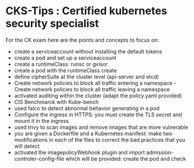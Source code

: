 # CKS-Tips : Certified kubernetes security specialist

For the CK exam here are the points and concepts to focus on:
- create a serviceaccount without installing the default tokens
- create a pod and set up a serviceaccount
- create a runtimeClass: runsc or gvisor
- create a pod with the runtimeClass create
- define cipherSuite at the cluster level (api-server and etcd)
- Create network policies to block all traffic entering a namespace
-Create network policies to block all traffic leaving a namespace
- activated auditing within the cluster (adapt the policy.yaml provided)
- CIS Benchmarck with Kube-bench
- used falco to detect abnormal behavior generating in a pod
- Configure the ingress in HTTPS: you must create the TLS secret and mount it in the ingress
- used trivy to scan images and remove images that are more vulnerable
- you are given a Dockerfile and a Kubernetes manifest: make two modifications in each of the files to correct the bad practices that you will detect
- activated the imagepolicyWebhook plugin and import admission-controler-config-file which will be provided: create the pod and check
